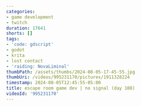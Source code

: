```yaml
---
categories:
- game development
- twitch
duration: 17641
shorts: []
tags:
- 'code: gdscript'
- godot
- krita
- lost contact
- 'raiding: NovaLiminal'
thumbPath: /assets/thumbs/2024-08-05-17-45-55.jpg
thumbUri: /videos/995231170/pictures/1911328224
timestamp: 2024-08-05T12:45:55-05:00
title: escape room game dev | no signal (day 108)
videoId: '995231170'
---
```

